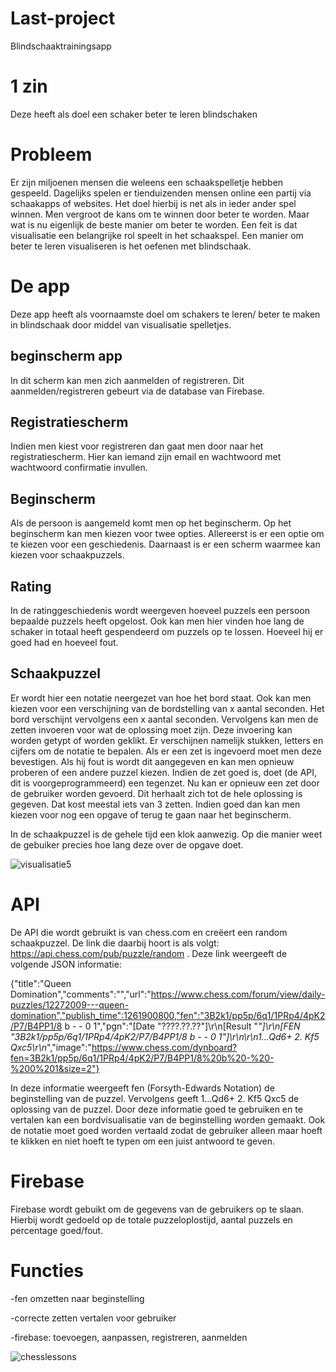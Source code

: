 # Last-project
Blindschaaktrainingsapp

# 1 zin
Deze heeft als doel een schaker beter te leren blindschaken

# Probleem
Er zijn miljoenen mensen die weleens een schaakspelletje hebben gespeeld. Dagelijks spelen er tienduizenden mensen online een partij via 
schaakapps of websites. Het doel hierbij is net als in ieder ander spel winnen.
Men vergroot de kans om te winnen door beter te worden. Maar wat is nu eigenlijk de beste manier om beter te worden. Een feit is dat visualisatie een belangrijke rol speelt in het schaakspel. Een manier om beter te leren visualiseren is het oefenen met blindschaak.

# De app
Deze app heeft als voornaamste doel om schakers te leren/ beter te maken in blindschaak door middel van visualisatie spelletjes.

## beginscherm app
In dit scherm kan men zich aanmelden of registreren. Dit aanmelden/registreren gebeurt via de database van Firebase.

## Registratiescherm
Indien men kiest voor registreren dan gaat men door naar het registratiescherm. Hier kan iemand zijn email en wachtwoord met wachtwoord confirmatie invullen.

## Beginscherm
Als de persoon is aangemeld komt men op het beginscherm. Op het beginscherm kan men kiezen voor twee opties. Allereerst is er een optie om te kiezen voor een geschiedenis. Daarnaast is er een scherm waarmee kan kiezen voor schaakpuzzels.

## Rating
In de ratinggeschiedenis wordt weergeven hoeveel puzzels een persoon bepaalde puzzels heeft opgelost. Ook kan men hier vinden hoe lang de schaker in totaal heeft gespendeerd om puzzels op te lossen. Hoeveel hij er goed had en hoeveel fout. 

## Schaakpuzzel
Er wordt hier een notatie neergezet van hoe het bord staat. Ook kan men kiezen voor een verschijning van de bordstelling van x aantal seconden. Het bord verschijnt vervolgens een x aantal seconden. Vervolgens kan men de zetten invoeren voor wat de oplossing moet zijn. Deze invoering kan worden getypt of worden geklikt. Er verschijnen namelijk stukken, letters en cijfers om de notatie te bepalen. Als er een zet is ingevoerd moet men deze bevestigen. Als hij fout is wordt dit aangegeven en kan men opnieuw proberen of een andere puzzel kiezen. Indien de zet goed is, doet (de API, dit is voorgeprogrammeerd) een tegenzet. Nu kan er opnieuw een zet door de gebruiker worden gevoerd. Dit herhaalt zich tot de hele oplossing is gegeven. Dat kost meestal iets van 3 zetten. Indien goed dan kan men kiezen voor nog een opgave of terug te gaan naar het beginscherm.

In de schaakpuzzel is de gehele tijd een klok aanwezig. Op die manier weet de gebuiker precies hoe lang deze over de opgave doet.

![visualisatie5](https://user-images.githubusercontent.com/36193067/41029638-71d1ca18-697c-11e8-9a43-be971ab85ce8.png)

# API
De API die wordt gebruikt is van chess.com en creëert een random schaakpuzzel. De link die daarbij hoort is als volgt:  https://api.chess.com/pub/puzzle/random . Deze link weergeeft de volgende JSON informatie: 

{"title":"Queen Domination","comments":"","url":"https://www.chess.com/forum/view/daily-puzzles/12272009---queen-domination","publish_time":1261900800,"fen":"3B2k1/pp5p/6q1/1PRp4/4pK2/P7/B4PP1/8 b - - 0 1","pgn":"[Date \"????.??.??\"]\r\n[Result \"*\"]\r\n[FEN \"3B2k1/pp5p/6q1/1PRp4/4pK2/P7/B4PP1/8 b - - 0 1\"]\r\n\r\n1...Qd6+ 2. Kf5 Qxc5\r\n*","image":"https://www.chess.com/dynboard?fen=3B2k1/pp5p/6q1/1PRp4/4pK2/P7/B4PP1/8%20b%20-%20-%200%201&size=2"}

In deze informatie weergeeft fen (Forsyth-Edwards Notation) de beginstelling van de puzzel. Vervolgens geeft 1...Qd6+ 2. Kf5 Qxc5 de oplossing van de puzzel. Door deze informatie goed te gebruiken en te vertalen kan een bordvisualisatie van de beginstelling worden gemaakt. Ook de notatie moet goed worden vertaald zodat de gebruiker alleen maar hoeft te klikken en niet hoeft te typen om een juist antwoord te geven.

# Firebase
Firebase wordt gebuikt om de gegevens van de gebruikers op te slaan. Hierbij wordt gedoeld op de totale puzzeloplostijd, aantal puzzels en percentage goed/fout. 

# Functies
-fen omzetten naar beginstelling

-correcte zetten vertalen voor gebruiker

-firebase: toevoegen, aanpassen, registreren, aanmelden

![chesslessons](https://user-images.githubusercontent.com/36193067/40920530-22850f12-680d-11e8-93d6-1454798f9c6b.png)

